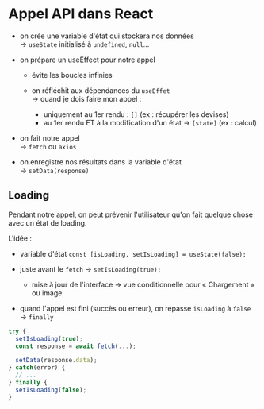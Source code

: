 # Appel API dans React

- on crée une variable d'état qui stockera nos données  
  → `useState` initialisé à `undefined`, `null`…

- on prépare un useEffect pour notre appel

  - évite les boucles infinies
  - on réfléchit aux dépendances du `useEffet`  
    → quand je dois faire mon appel :

    - uniquement au 1er rendu : `[]` (ex : récupérer les devises)
    - au 1er rendu ET à la modification d'un état → `[state]` (ex : calcul)

- on fait notre appel  
  → `fetch` ou `axios`

- on enregistre nos résultats dans la variable d'état  
  → `setData(response)`

## Loading

Pendant notre appel, on peut prévenir l'utilisateur qu'on fait
quelque chose avec un état de loading.

L'idée :

- variable d'état `const [isLoading, setIsLoading] = useState(false);`
- juste avant le `fetch` → `setIsLoading(true);`

  - mise à jour de l'interface → vue conditionnelle pour « Chargement » ou image

- quand l'appel est fini (succès ou erreur), on repasse `isLoading` à `false`  
   → `finally`

```js
try {
  setIsLoading(true);
  const response = await fetch(...);

  setData(response.data);
} catch(error) {
  // ...
} finally {
  setIsLoading(false);
}
```
